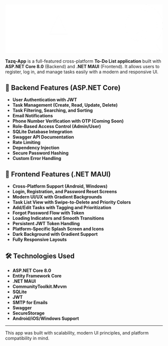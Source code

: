 ![Project Logo](Tazq-Frontend/Resources/Images/tazq_white_logo.png)

**Tazq-App** is a full-featured cross-platform **To-Do List application** built with **ASP.NET Core 8.0** (Backend) and **.NET MAUI** (Frontend). It allows users to register, log in, and manage tasks easily with a modern and responsive UI.

## 🔐 Backend Features (ASP.NET Core)

- **User Authentication with JWT**
- **Task Management (Create, Read, Update, Delete)**
- **Task Filtering, Searching, and Sorting**
- **Email Notifications**
- **Phone Number Verification with OTP (Coming Soon)**
- **Role-Based Access Control (Admin/User)**
- **SQLite Database Integration**
- **Swagger API Documentation**
- **Rate Limiting**
- **Dependency Injection**
- **Secure Password Hashing**
- **Custom Error Handling**

## 📱 Frontend Features (.NET MAUI)

- **Cross-Platform Support (Android, Windows)**
- **Login, Registration, and Password Reset Screens**
- **Modern UI/UX with Gradient Backgrounds**
- **Task List View with Swipe-to-Delete and Priority Colors**
- **Add/Edit Tasks with Tagging and Prioritization**
- **Forgot Password Flow with Token**
- **Loading Indicators and Smooth Transitions**
- **Persistent JWT Token Handling**
- **Platform-Specific Splash Screen and Icons**
- **Dark Background with Gradient Support**
- **Fully Responsive Layouts**

## 🛠 Technologies Used

- **ASP.NET Core 8.0**
- **Entity Framework Core**
- **.NET MAUI**
- **CommunityToolkit.Mvvm**
- **SQLite**
- **JWT**
- **SMTP for Emails**
- **Swagger**
- **SecureStorage**
- **Android/iOS/Windows Support**

---

This app was built with scalability, modern UI principles, and platform compatibility in mind.
